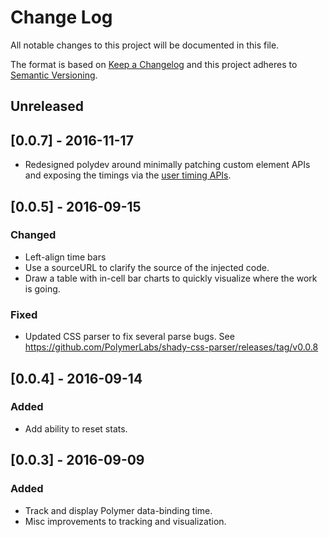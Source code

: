 # Change Log

All notable changes to this project will be documented in this file.

The format is based on [Keep a Changelog](http://keepachangelog.com/)
and this project adheres to [Semantic Versioning](http://semver.org/).

## Unreleased

<!-- New PRs should document their changes here. -->

## [0.0.7] - 2016-11-17

* Redesigned polydev around minimally patching custom element APIs and exposing the timings via the [user timing APIs](https://www.html5rocks.com/en/tutorials/webperformance/usertiming/).

## [0.0.5] - 2016-09-15

### Changed
* Left-align time bars
* Use a sourceURL to clarify the source of the injected code.
* Draw a table with in-cell bar charts to quickly visualize where the work is going.

### Fixed
* Updated CSS parser to fix several parse bugs. See https://github.com/PolymerLabs/shady-css-parser/releases/tag/v0.0.8

## [0.0.4] - 2016-09-14

### Added
* Add ability to reset stats.

## [0.0.3] - 2016-09-09

### Added
* Track and display Polymer data-binding time.
* Misc improvements to tracking and visualization.
